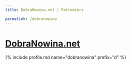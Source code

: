 ```yaml
---
title: DobraNowina.net | Patromierz

permalink: /dobranowina
---
```


# [DobraNowina.net](https://patronite.pl/dobranowina)

{% include profile.md name="dobranowina" prefix="d" %}

